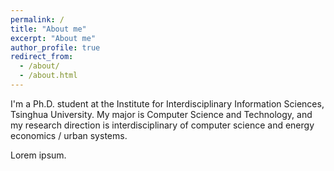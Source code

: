 ```yaml
---
permalink: /
title: "About me"
excerpt: "About me"
author_profile: true
redirect_from: 
  - /about/
  - /about.html
---
```


I'm a Ph.D. student at the Institute for Interdisciplinary Information Sciences, Tsinghua University. My major is Computer Science and Technology, and my research direction is interdisciplinary of computer science and energy economics / urban systems.

Lorem ipsum.

